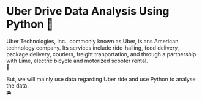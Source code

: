 ﻿# Uber Drive Data Analysis Using Python 🚗

Uber Technologies, Inc., commonly known as Uber, is ans American technology company. Its services include ride-hailing, food delivery, package delivery, couriers, freight tranportation, and through a partnership with Lime, electric bicycle and motorized scooter rental.<br> 🚗

But, we will mainly use data regarding Uber ride and use Python to analyse the data.<br> 🚘
